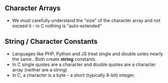 ## Character Arrays
* We must carefully understand the "size" of the character array and not exceed it - in C nothing is "auto-extended"

## String / Character Constants
* Languages like PHP, Python and JS treat single and double uotes nearly the same.. Both create **string** constants.
* In C single quotes are a character and double quotes are a character array (neither are a string)
* In C, a character is a byte - a short (typically 8-bit) integer.
